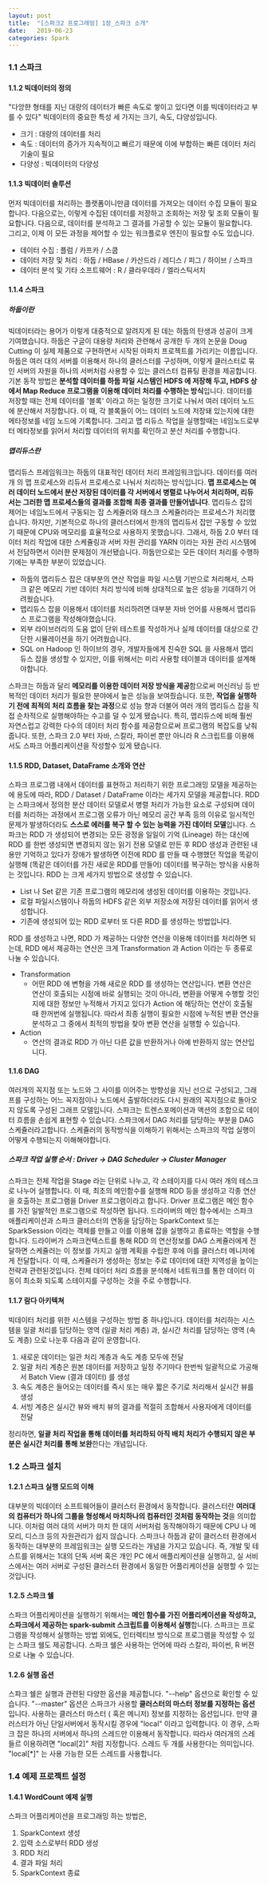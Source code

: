 ```yaml
---
layout: post
title:  "[스파크2 프로그래밍] 1장_스파크 소개"
date:   2019-06-23
categories: Spark
---
```


### 1.1 스파크

#### 1.1.2 빅데이터의 정의

"다앙햔 형태를 지닌 대량의 데이터가 빠른 속도로 쌓이고 있다면 이를 빅데이터라고 부를 수 있다"
빅데이터의 중요한 특성 세 가지는 크기, 속도, 댜양성입니다.

- 크기 : 대량의 데이터를 처리
- 속도 : 데이터의 증가가 지속적이고 빠르기 때문에 이에 부합하는 빠른 데이터 처리 기술이 필요
- 다양성 : 빅데이터의 다양성

#### 1.1.3 빅데이터 솔루션

먼저 빅데이터를 처리하는 플랫폼이니만큼 데이터를 가져오는 데이터 수집 모듈이 필요합니다. 다음으로는, 이렇게 수집된 데이터를 저장하고 조회하는 저장 및 조회 모듈이 필요합니다. 다음으로, 데이터를 분석하고 그 결과를 가공할 수 있는 모듈이 필요합니다. 그리고, 이제 이 모든 과정을 제어할 수 있는 워크플로우 엔진이 필요할 수도 있습니다. 

- 데이터 수집 : 플럼 / 카프카 / 스쿱
- 데이터 저장 및 처리 : 하둡 / HBase / 카산드라 / 레디스 / 피그 / 하이브 / 스파크
- 데이터 분석 및 기타 소프트웨어 : R / 클라우데라 / 엘라스틱서치

#### 1.1.4 스파크

##### 하둡이란

빅데이터라는 용어가 이렇게 대중적으로 알려지게 된 데는 하둡의 탄생과 성공이 크게 기여했습니다. 하둡은 구글이 대용량 처리와 관련해서 공개한 두 개의 논문을 Doug Cutting 이 실제 제품으로 구현하면서 시작된 아파치 프로젝트를 가리키는 이름입니다.
하둡은 여러 대의 서버를 이용해서 하나의 클러스터를 구성하며, 이렇게 클러스터로 묶인 서버의 자원을 하나의 서버처럼 사용할 수 있는 클러스터 컴퓨팅 환경을 제공합니다. 기본 동작 방법은 **분석할 데이터를 하둡 파일 시스템인 HDFS 에 저장해 두고, HDFS 상에서 Map Reduce 프로그램을 이용해 데이터 처리를 수행하는 방식**입니다.
데이터를 저장할 때는 전체 데이터를 '블록' 이라고 하는 일정한 크기로 나눠서 여러 데이터 노드에 분산해서 저장합니다. 이 때, 각 블록들이 어느 데이터 노드에 저장돼 있는지에 대한 메타정보를 네임 노드에 기록합니다. 그리고 맵 리듀스 작업을 실행할때는 네임노드로부터 메타정보를 읽어서 처리할 데이터의 위치를 확인하고 분산 처리를 수행합니다.

##### 맵리듀스란

맵리듀스 프레임워크는 하둡의 대표적인 데이터 처리 프레임워크입니다. 데이터를 여러 개 의 맵 프로세스와 리듀서 프로세스로 나눠서 처리하는 방식입니다. **맵 프로세스는 여러 데이터 노드에서 분산 저장된 데이터를 각 서버에서 병렬로 나누어서 처리하며, 리듀서는 그러한 맵 프로세스들의 결과를 조합해 최종 결과를 만들어냅니다**.
맵리듀스 잡의 제어는 네임노드에서 구동되는 잡 스케쥴러와 태스크 스케쥴러라는 프로세스가 처리했습니다. 하지만, 기본적으로 하나의 클러스터에서 한개의 맵리듀서 잡만 구동할 수 있었기 때문에 CPU와 메모리를 효율적으로 사용하지 못했습니다. 그래서, 하둡 2.0 부터 데이터 처리 작업에 대한 스케쥴링과 서버 자원 관리를 YARN 이라는 자원 관리 시스템에서 전담하면서 이러한 문제점이 개선됐습니다.
하둡만으로는 모든 데이터 처리를 수행하기에는 부족한 부분이 있었습니다.

- 하둡의 맵리듀스 잡은 대부분의 연산 작업을 파일 시스템 기반으로 처리해서, 스파크 같은 메모리 기반 데이터 처리 방식에 비해 상대적으로 높은 성능을 기대하기 어려웠습니다.
- 맵리듀스 잡을 이용해서 데이터를 처리하려면 대부분 자바 언어를 사용해서 맵리듀스 프로그램을 작성해야했습니다.
- 외부 라이브러리의 도움 없이 단위 테스트를 작성하거나 실제 데이터를 대상으로 간단한 시뮬레이션을 하기 어려웠습니다.
- SQL on Hadoop 인 하이브의 경우, 개발자들에게 친숙한 SQL 을 사용해서 맵리듀스 잡을 생성할 수 있지만, 이를 위해서는 미리 사용할 테이블과 데이터를 설계해야합니다.

스파크는 하둡과 달리 **메모리를 이용한 데이터 저장 방식을 제공**함으로써 머신러닝 등 반복적인 데이터 처리가 필요한 분야에서 높은 성능을 보여줬습니다. 또한, **작업을 실행하기 전에 최적의 처리 흐름을 찾는 과정**으로 성능 향과 더불어 여러 개의 맵리듀스 잡을 직접 순차적으로 실행해야하는 수고를 덜 수 있게 됐습니다. 특히, 맵리듀스에 비해 훨씬 자연스럽고 강력한 다수의 데이터 처리 함수를 제공함으로써 프로그램의 복잡도를 낮춰줍니다. 또한, 스파크 2.0 부터 자바, 스칼라, 파이썬 뿐만 아니라 R 스크립트를 이용해서도 스파크 어플리케이션을 작성할수 있게 됐습니다.

#### 1.1.5 RDD, Dataset, DataFrame 소개와 연산

스파크 프로그램 내에서 데이터를 표현하고 처리하기 위한 프로그래밍 모델을 제공하는에 용도에 따라, RDD / Dataset / DataFrame 이라는 세가지 모델을 제공합니다.
RDD 는 스파크에서 정의한 분산 데이터 모델로서 병렬 처리가 가능한 요소로 구성되며 데이터를 처리하는 과정에서 프로그램 오류가 아닌 메모리 공간 부족 등의 이유로 일시적인 문제가 발생하더라도 **스스로 에러를 복구 할 수 있는 능력을 가진 데이터 모델**입니다.
스파크는 RDD 가 생성되어 변경되는 모든 광정을 일일이 기억 (Lineage) 하는 대신에 RDD 를 한번 생성되면 변경되지 않는 읽기 전용 모델로 만든 후 RDD 생성과 관련된 내용만 기억하고 있다가 장애가 발생하면 이전에 RDD 를 만들 때 수행했던 작업을 똑같이 실행해 (똑같은 데이터를 가진 새로운 RDD를 만들어) 데이터를 복구하는 방식을 사용하는 것입니다.
RDD 는 크게 세가지 방법으로 생성할 수 있습니다.

- List 나 Set 같은 기존 프로그램의 메모리에 생성된 데이터를 이용하는 것입니다.
- 로컬 파일시스템이나 하둡의 HDFS 같은 외부 저장소에 저장된 데이터를 읽어서 생성합니다.
- 기존에 생성되어 있는 RDD 로부터 또 다른 RDD 를 생성하는 방법입니다.

RDD 를 생성하고 나면, RDD 가 제공하는 다양한 연산을 이용해 데이터를 처리하면 되는데, RDD 에서 제공하는 연산은 크게 Transformation 과 Action 이라는 두 종류로 나눌 수 있습니다.

- Transformation
  - 어떤 RDD 에 변형을 가해 새로운 RDD 를 생성하는 연산입니다. 변환 연산은 연산이 호출되는 시점에 바로 실행되는 것이 아니라, 변환을 어떻게 수행할 것인지에 대한 정보만 누적해서 가지고 있다가 Action 에 해당하는 연산이 호출될 때 한꺼번에 실행됩니다. 따라서 최종 실행이 필요한 시점에 누적된 변환 연산을 분석하고 그 중에서 최적의 방법을 찾아 변환 연산을 실행할 수 있습니다.
- Action
  - 연산의 결과로 RDD 가 아닌 다른 값을 반환하거나 아예 반환하지 않는 연산입니다.

#### 1.1.6 DAG

여러개의 꼭지점 또는 노드와 그 사이를 이어주는 방향성을 지닌 선으로 구성되고, 그래프를 구성하는 어느 꼭지점이나 노드에서 출발하더라도 다시 원래의 꼭지점으로 돌아오지 않도록 구성된 그래프 모델입니다.
스파크는 트렌스포메이션과 액션의 조합으로 데이터 흐름을 손쉽게 표현할 수 있습니다. 스파크에서 DAG 처리를 담당하는 부분을 DAG 스케쥴러라고합니다. 스케쥴러의 동작방식을 이해하기 위해서는 스파크의 작업 실행이 어떻게 수행되는지 이해해야합니다.

##### 스파크 작업 실행 순서 : Driver -> DAG Scheduler -> Cluster Manager

스파크는 전체 작업을 Stage 라는 단위로 나누고, 각 스테이지를 다시 여러 개의 테스크로 나누어 실행합니다. 이 때, 최초의 메인함수를 실행해 RDD 등을 생성하고 각종 연산을 호출하는 프로그램을 Driver 프로그램이라고 합니다. Driver 프로그램은 메인 함수를 가진 일발적인 프로그램으로 작성하면 됩니다.
드라이버의 메인 함수에서는 스파크 애플리케이션과 스파크 클러스터의 연동을 담당하는 SparkContext 또는 SparkSession 이라는 객체를 만들고 이를 이용해 잡을 실행하고 종료하는 역할을 수행합니다. 드라이버가 스파크컨텍스트를 통해 RDD 의 연산정보를 DAG 스케쥴러에게 전달하면 스케쥴러는 이 정보를 가지고 실행 계획을 수립한 후에 이를 클러스터 메니저에게 전달합니다. 이 때, 스케쥴러가 생성하는 정보는 주로 데이터에 대한 지역성을 높이는 전략과 관련된것입니다. 전체 데이터 처리 흐름을 분석해서 네트워크를 통한 데이터 이동이 최소화 되도록 스테이지를 구성하는 것을 주로 수행합니다.

#### 1.1.7 람다 아키텍쳐

빅데이터 처리를 위한 시스템을 구성하는 방법 중 하나입니다. 데이터를 처리하는 시스템을 일괄 처리를 담당하는 영역 (일괄 처리 계층) 과, 실시간 처리를 담당하는 영역 (속도 계층) 으로 나눈후 다음과 같이 운영합니다.

1. 새로운 데이터는 일관 처리 계층과 속도 계층 모두에 전달
2. 일괄 처리 계층은 원본 데이터를 저장하고 일정 주기마다 한번씩 일괄적으로 가공해서 Batch View (결과 데이터) 를 생성
3. 속도 계층은 들어오는 데이터를 즉시 또는 매우 짧은 주기로 처리해서 실시간 뷰를 생성
4. 서빙 계층은 실시간 뷰와 배치 뷰의 결과를 적절히 조합해서 사용자에게 데이터를 전달

정리하면, **일괄 처리 작업을 통해 데이터를 처리하되 아직 배치 처리가 수행되지 않은 부분은 실시간 처리를 통해 보완**한다는 개념입니다.

### 1.2 스파크 설치

#### 1.2.1 스파크 실행 모드의 이해

대부분의 빅데이터 소프트웨어들이 클러스터 환경에서 동작합니다. 클러스터란 **여러대의 컴퓨터가 하나의 그룹을 형성해서 마치하나의 컴퓨터인 것처럼 동작하는 것**을 의미합니다. 이처럼 여러 대의 서버가 마치 한 대의 서버처럼 동작해야하기 때문에 CPU 나 메모리, 디스크 등의 자원관리가 쉽지 않습니다.
스파크나 하둡과 같이 클러스터 환경에서 동작하는 대부분의 프레임워크는 실행 모드라는 개념을 가지고 있습니다. 즉, 개발 및 테스트를 위해서는 1대의 단독 서버 혹은 개인 PC 에서 애플리케이션을 실행하고, 실 서비스에서는 여러 서버로 구성된 클러스터 환경에서 동일한 어플리케이션을 실행할 수 있는 것입니다.

#### 1.2.5 스파크 쉘

스파크 어플리케이션을 실행하기 위해서는 **메인 함수를 가진 어플리케이션을 작성하고, 스파크에서 제공하는 spark-submit 스크립트를 이용해서 실행**합니다.
스파크는 프로그램을 작성해서 실행하는 방법 외에도, 인터렉티브 방식으로 프로그램을 작성할 수 있는 스파크 쉘도 제공합니다. 스파크 쉘은 사용하는 언어에 따라 스칼라, 파이썬, R 버젼으로 나눌 수 있습니다. 

#### 1.2.6 실행 옵션

스파크 쉘은 실행과 관련된 다양한 옵션을 제공합니다. "--help" 옵션으로 확인할 수 있습니다.
"--master" 옵션은 스파크가 사용할 **클러스터의 마스터 정보를 지정하는 옵션**입니다. 사용하는 클러스터 마스터 ( 혹은 메니저) 정보를 지정하는 옵션입니다.
만약 클러스터가 아닌 단일서버에서 동작시킬 경우에 "local" 이라고 입력합니다. 이 경우, 스파크 잡은 하나의 서버에서 하나의 스레드만 이용해서 동작합니다. 따라사 여러개의 스레들르 이용하려면 "local[2]" 처럼 지정합니다. 스레드 두 개를 사용한다는 의미입니다. "local[*]" 는 사용 가능한 모든 스레드를 사용합니다.

### 1.4 예제 프로젝트 설정

#### 1.4.1 WordCount 예제 실행

스파크 어플리케이션을 프로그래밍 하는 방법은, 

1. SparkContext 생성
2. 입력 소스로부터 RDD 생성
3. RDD 처리
4. 결과 파일 처리
5. SparkContext 종료